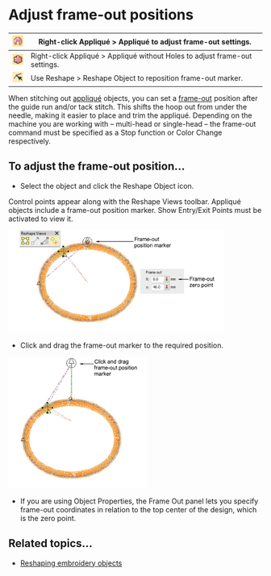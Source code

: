 # Adjust frame-out positions

| ![Applique00071.png](assets/Applique00071.png)                         | Right-click Appliqué > Appliqué to adjust frame-out settings.               |
| ---------------------------------------------------------------------- | --------------------------------------------------------------------------- |
| ![AppliqueWithoutHoles00072.png](assets/AppliqueWithoutHoles00072.png) | Right-click Appliqué > Appliqué without Holes to adjust frame-out settings. |
| ![ReshapeObject.png](assets/ReshapeObject.png)                         | Use Reshape > Reshape Object to reposition frame-out marker.                |

When stitching out [appliqué](../../glossary/glossary) objects, you can set a [frame-out](../../glossary/glossary) position after the guide run and/or tack stitch. This shifts the hoop out from under the needle, making it easier to place and trim the appliqué. Depending on the machine you are working with – multi-head or single-head – the frame-out command must be specified as a Stop function or Color Change respectively.

## To adjust the frame-out position...

- Select the object and click the Reshape Object icon.

Control points appear along with the Reshape Views toolbar. Appliqué objects include a frame-out position marker. Show Entry/Exit Points must be activated to view it.

![applique00073.png](assets/applique00073.png)

- Click and drag the frame-out marker to the required position.

![FrameOutPosition2.png](assets/FrameOutPosition2.png)

- If you are using Object Properties, the Frame Out panel lets you specify frame-out coordinates in relation to the top center of the design, which is the zero point.

## Related topics...

- [Reshaping embroidery objects](../../Modifying/reshape/Reshaping_embroidery_objects)
